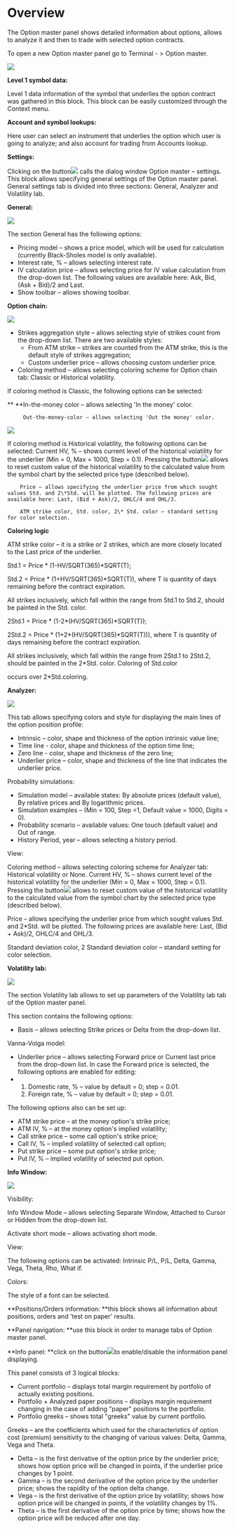 # Overview

The Option master panel shows detailed information about options, allows to analyze it and then to trade with selected option contracts.

To open a new Option master panel go to Terminal - > Option master.

![](<../../../../.gitbook/assets/option-master.-overview (1).jpg>)

**Level 1 symbol data:**

Level 1 data information of the symbol that underlies the option contract was gathered in this block. This block can be easily customized through the Context menu.

**Account and symbol lookups:**

Here user can select an instrument that underlies the option which user is going to analyze; and also account for trading from Accounts lookup.

**Settings:**

Clicking on the button![](<../../../../.gitbook/assets/screenshot\_1 (6).png>)calls the dialog window Option master – settings. This block allows specifying general settings of the Option master panel. General settings tab is divided into three sections: General, Analyzer and Volatility lab.

**General:**

![](../../../../.gitbook/assets/general-opt-m.png)

The section General has the following options:

* Pricing model – shows a price model, which will be used for calculation (currently Black-Sholes model is only available).
* Interest rate, % – allows selecting interest rate.
* IV calculation price – allows selecting price for IV value calculation from the drop-down list. The following values are available here: Ask, Bid, (Ask + Bid)/2 and Last.
* Show toolbar – allows showing toolbar.

**Option chain:**

![](../../../../.gitbook/assets/opt-chain-opt.png)

* Strikes aggregation style – allows selecting style of strikes count from the drop-down list. There are two available styles:
  * From ATM strike – strikes are counted from the ATM strike, this is the default style of strikes aggregation;
  * Custom underlier price – allows choosing custom underlier price.
* Coloring method – allows selecting coloring scheme for Option chain tab: Classic or Historical volatility.

If coloring method is Classic, the following options can be selected:

**         **In-the-money color – allows selecting 'In the money' color.

         Out-the-money-color – allows selecting 'Out the money' color.

![](../../../../.gitbook/assets/histor-volat.png)

If coloring method is Historical volatility, the following options can be selected: Current HV, % – shows current level of the historical volatility for the underlier (Min = 0, Max = 1000, Step = 0.1). Pressing the button![](<../../../../.gitbook/assets/screenshot\_2 (8).png>)allows to reset custom value of the historical volatility to the calculated value from the symbol chart by the selected price type (described below).

        Price – allows specifying the underlier price from which sought values Std. and 2\*Std. will be plotted. The following prices are available here: Last, (Bid + Ask)/2, OHLC/4 and OHL/3.

        ATM strike color, Std. color, 2\* Std. color – standard setting for color selection.

**Coloring logic**

ATM strike color – it is a strike or 2 strikes, which are more closely located to the Last price of the underlier.

Std.1 = Price \* (1-HV/SQRT(365)\*SQRT(T);

Std.2 = Price \* (1+HV/SQRT(365)\*SQRT(T)), where T is quantity of days remaining before the contract expiration.

All strikes inclusively, which fall within the range from Std.1 to Std.2, should be painted in the Std. color.

2Std.1 = Price \* (1-2\*(HV/SQRT(365)\*SQRT(T));

2Std.2 = Price \* (1+2\*(HV/SQRT(365)\*SQRT(T))), where T is quantity of days remaining before the contract expiration.

All strikes inclusively, which fall within the range from 2Std.1 to 2Std.2, should be painted in the 2\*Std. color. Coloring of Std.color

occurs over 2\*Std.coloring.

**Analyzer:**

![](<../../../../.gitbook/assets/screenshot\_3 (6).png>)

This tab allows specifying colors and style for displaying the main lines of the option position profile:

* Intrinsic – color, shape and thickness of the option intrinsic value line;
* Time line - color, shape and thickness of the option time line;
* Zero line - color, shape and thickness of the zero line;
* Underlier price – color, shape and thickness of the line that indicates the underlier price.

Probability simulations:

* Simulation model – available states: By absolute prices (default value), By relative prices and By logarithmic prices.
* Simulation examples – (Min = 100, Step =1, Default value = 1000, Digits = 0).
* Probability scenario – available values: One touch (default value) and Out of range.
* History Period, year – allows selecting a history period.

View:

Coloring method – allows selecting coloring scheme for Analyzer tab: Historical volatility or None. Current HV, % – shows current level of the historical volatility for the underlier (Min = 0, Max = 1000, Step = 0.1). Pressing the button![](<../../../../.gitbook/assets/screenshot\_2 (2).png>)allows to reset custom value of the historical volatility to the calculated value from the symbol chart by the selected price type (described below).

Price – allows specifying the underlier price from which sought values Std. and 2\*Std. will be plotted. The following prices are available here: Last, (Bid + Ask)/2, OHLC/4 and OHL/3.

Standard deviation color, 2 Standard deviation color – standard setting for color selection.

**Volatility lab:**

![](../../../../.gitbook/assets/volat-lab.png)

The section Volatility lab allows to set up parameters of the Volatility lab tab of the Option master panel.

This section contains the following options:

* Basis – allows selecting Strike prices or Delta from the drop-down list.

Vanna-Volga model:

* Underlier price – allows selecting Forward price or Current last price from the drop-down list. In case the Forward price is selected, the following options are enabled for editing:
*
  1. Domestic rate, % – value by default = 0; step = 0.01.
  2. Foreign rate, % – value by default = 0; step = 0.01.

The following options also can be set up:

* ATM strike price – at the money option's strike price;
* ATM IV, % – at the money option's implied volatility;
* Call strike price – some call option's strike price;
* Call IV, % – implied volatility of selected call option;
* Put strike price – some put option's strike price;
* Put IV, % – implied volatility of selected put option.

**Info Window:**

![](../../../../.gitbook/assets/visibil.png)

Visibility:

Info Window Mode – allows selecting Separate Window, Attached to Cursor or Hidden from the drop-down list.

Activate short mode – allows activating short mode.

View:

The following options can be activated: Intrinsic P/L, P/L, Delta, Gamma, Vega, Theta, Rho, What if.

Colors:

The style of a font can be selected.

**Positions/Orders information: **this block shows all information about positions, orders and 'test on paper' results.

**Panel navigation: **use this block in order to manage tabs of Option master panel. 

**Info panel: **click on the button![](../../../../.gitbook/assets/info-panel.png)to enable/disable the information panel displaying.

This panel consists of 3 logical blocks:

* Current portfolio – displays total margin requirement by portfolio of actually existing positions.
* Portfolio + Analyzed paper positions – displays margin requirement changing in the case of adding "paper" positions to the portfolio.
* Portfolio greeks – shows total "greeks" value by current portfolio.

Greeks – are the coefficients which used for the characteristics of option cost (premium) sensitivity to the changing of various values: Delta, Gamma, Vega and Theta.

* Delta – is the first derivative of the option price by the underlier price; shows how option price will be changed in points, if the underlier price changes by 1 point.
* Gamma – is the second derivative of the option price by the underlier price; shows the rapidity of the option delta change.
* Vega – is the first derivative of the option price by volatility; shows how option price will be changed in points, if the volatility changes by 1%.
* Theta – is the first derivative of the option price by time; shows how the option price will be reduced after one day.
